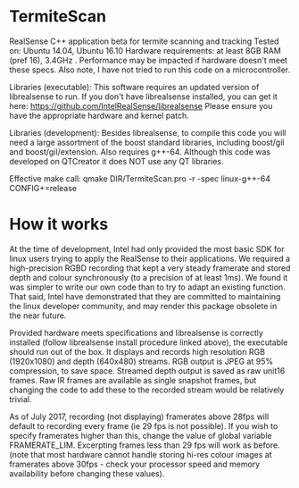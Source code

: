 # TermiteScan
RealSense C++ application beta for termite scanning and tracking
Tested on: Ubuntu 14.04, Ubuntu 16.10
Hardware requirements: at least 8GB RAM (pref 16), 3.4GHz . Performance may be impacted if hardware doesn't meet these specs. Also note, I have not tried to run this code on a microcontroller.

Libraries (executable):
This software requires an updated version of librealsense to run. If you don't have librealsense installed, you can get it here: https://github.com/IntelRealSense/librealsense
Please ensure you have the appropriate hardware and kernel patch.

Libraries (development):
Besides librealsense, to compile this code you will need a large assortment of the boost standard libraries, including boost/gil and boost/gil/extension. Also requires g++-64.
Although this code was developed on QTCreator it does NOT use any QT libraries. 

Effective make call:
qmake DIR/TermiteScan.pro -r -spec linux-g++-64 CONFIG+=release

# How it works
At the time of development, Intel had only provided the most basic SDK for linux users trying to apply the RealSense to their applications. We required a high-precision RGBD recording that kept a very steady framerate and stored depth and colour synchronously (to a precision of at least 1ms). We found it was simpler to write our own code than to try to adapt an existing function. That said, Intel have demonstrated that they are committed to maintaining the linux developer community, and may render this package obsolete in the near future.

Provided hardware meets specifications and librealsense is correctly installed (follow librealsense install procedure linked above), the executable should run out of the box. It displays and records high resolution RGB (1920x1080) and depth (640x480) streams. RGB output is JPEG at 95% compression, to save space. Streamed depth output is saved as raw unit16 frames. Raw IR frames are available as single snapshot frames, but changing the code to add these to the recorded stream would be relatively trivial.

As of July 2017, recording (not displaying) framerates above 28fps will default to recording every frame (ie 29 fps is not possible). If you wish to specify framerates higher than this, change the value of global variable FRAMERATE_LIM. Excerpting frames less than 29 fps will work as before.
(note that most hardware cannot handle storing hi-res colour images at framerates above 30fps - check your processor speed and memory availability before changing these values).
